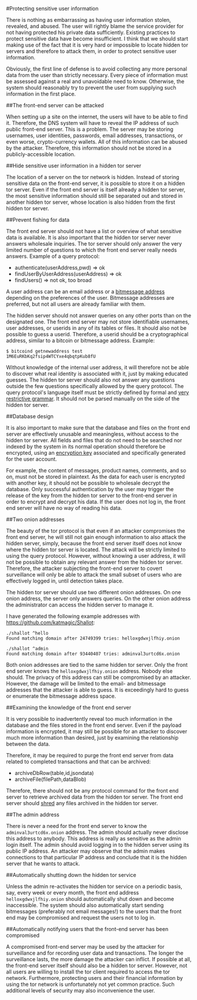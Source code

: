 #Protecting sensitive user information

There is nothing as embarrassing as having user information stolen, revealed, and abused. The user will rightly blame the service provider for not having protected his private data sufficiently. Existing practices to protect sensitive data have become insufficient. I think that we should start making use of the fact that it is very hard or impossible to locate hidden tor servers and therefore to attack them, in order to protect sensitive user information.

Obviously, the first line of defense is to avoid collecting any more personal data from the user than strictly necessary. Every piece of information must be assessed against a real and unavoidable need to know. Otherwise, the system should reasonably try to prevent the user from supplying such information in the first place.

##The front-end server can be attacked

When setting up a site on the internet, the users will have to be able to find it. Therefore, the DNS system will have to reveal the IP address of such public front-end server. This is a problem. The server may be storing usernames, user identities, passwords, email addresses, transactions, or even worse, crypto-currency wallets. All of this information can be abused by the attacker. Therefore, this information should not be stored in a publicly-accessible location.

##Hide sensitive user information in a hidden tor server

The location of a server on the tor network is hidden. Instead of storing sensitive data on the front-end server, it is possible to store it on a hidden tor server. Even if the front end server is itself already a hidden tor server, the most sensitive information should still be separated out and stored in another hidden tor server, whose location is also hidden from the first hidden tor server.

##Prevent fishing for data

The front end server should not have a list or overview of what sensitive data is available. It is also important that the hidden tor server never answers wholesale inquiries. The tor server should only answer the very limited number of questions to which the front end server really needs answers. Example of a query protocol:

* authenticate(userAddress,pwd) => ok
* findUserByUserAddress(userAddress) => ok
* findUsers() => not ok, too broad

A user address can be an email address or a [bitmessage address](https://bitmessage.org/wiki/Main_Page) depending on the preferences of the user. Bitmessage addresses are preferred, but not all users are already familiar with them.

The hidden server should not answer queries on any other ports than on the designated one. The front end server may not store identifiable usernames, user addresses, or userids in any of its tables or files. It should also not be possible to guess a userid. Therefore, a userid should be a cryptographical address, similar to a bitcoin or bitmessage address. Example:

	$ bitcoind getnewaddress test
	1M6EuRKbKq2fsip4WTCYxe4qbqtpKub8fU

Without knowledge of the internal user address, it will therefore not be able to discover what real identity is associated with it, just by making educated guesses. The hidden tor server should also not answer any questions outside the few questions specifically allowed by the query protocol. The query protocol's language itself must be strictly defined by formal and [very restrictive grammar](http://en.wikipedia.org/wiki/GNU_bison). It should not be parsed manually on the side of the hidden tor server.

##Database design

It is also important to make sure that the database and files on the front end server are effectively unusable and meaningless, without access to the hidden tor server. All fields and files that do not need to be searched nor indexed by the system in its normal operation should therefore be encrypted, using an [encryption key](http://thinkdiff.net/mysql/encrypt-mysql-data-using-aes-techniques) associated and specifically generated for the user account.

For example, the content of messages, product names, comments, and so on, must not be stored in plaintext. As the data for each user is encrypted with another key, it should not be possible to wholesale decrypt the database. Only successful authentication by the user may trigger the release of the key from the hidden tor server to the front-end server in order to encrypt and decrypt his data. If the user does not log in, the front end server will have no way of reading his data.

##Two onion addresses

The beauty of the tor protocol is that even if an attacker compromises the front end server, he will still not gain enough information to also attack the hidden server, simply, because the front end server itself does not know where the hidden tor server is located. The attack will be strictly limited to using the query protocol. However, without knowing a user address, it will not be possible to obtain any relevant answer from the hidden tor server. Therefore, the attacker subjecting the front-end server to covert surveillance will only be able to attack the small subset of users who are effectively logged in, until detection takes place.

The hidden tor server should use two different onion addresses. On one onion address, the server only answers queries. On the other onion address the administrator can access the hidden server to manage it.

I have generated the following example addresses with https://github.com/katmagic/Shallot:

	./shallot ^hello
	Found matching domain after 24749399 tries: helloxgdwxjlfhiy.onion

	./shallot ^admin
	Found matching domain after 93440407 tries: adminval3urtcd6x.onion

Both onion addresses are tied to the same hidden tor server. Only the front end server knows the `helloxgdwxjlfhiy.onion` address. Nobody else should. The privacy of this address can still be compromised by an attacker. However, the damage will be limited to the email- and bitmessage addresses that the attacker is able to guess. It is exceedingly hard to guess or enumerate the bitmessage address space.

##Examining the knowledge of the front end server

It is very possible to inadvertently reveal too much information in the database and the files stored in the front end server. Even if the payload information is encrypted, it may still be possible for an attacker to discover much more information than desired, just by examining the relationship between the data.

Therefore, it may be required to purge the front end server from data related to completed transactions and that can be archived:

* archiveDbRow(table,id,jsondata)
* archiveFile(filePath,dataBlob)

Therefore, there should not be any protocol command for the front end server to retrieve archived data from the hidden tor server. The front end server should [shred](http://www.cyberciti.biz/tips/linux-how-to-delete-file-securely.html) any files archived in the hidden tor server.

##The admin address

There is never a need for the front end server to know the `adminval3urtcd6x.onion` address. The admin should actually never disclose this address to anybody. This address is really as sensitive as the admin login itself. The admin should avoid logging in to the hidden server using its public IP address. An attacker may observe that the admin makes connections to that particular IP address and conclude that it is the hidden server that he wants to attack. 

##Automatically shutting down the hidden tor service

Unless the admin re-activates the hidden tor service on a periodic basis, say, every week or every month, the front end address `helloxgdwxjlfhiy.onion` should automatically shut down and become inaccessible. The system should also automatically start sending bitmessages (preferably not email messages!) to the users that the front end may be compromised and request the users not to log in. 

##Automatically notifying users that the front-end server has been compromised

A compromised front-end server may be used by the attacker for surveillance and for recording user data and transactions. The longer the surveillance lasts, the more damage the attacker can inflict. If possible at all, the front-end server itself should also be a hidden tor server. However, not all users are willing to install the tor client required to access the tor network. Furthermore, protecting users and their financial information by using the tor network is unfortunately not yet common practice. Such additional levels of security may also inconvenience the user. 

